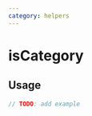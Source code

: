 ```yaml
---
category: helpers
---
```


# isCategory

<!-- PLACEHOLDER_DESCRIPTION -->

## Usage

```ts
// TODO: add example
```
